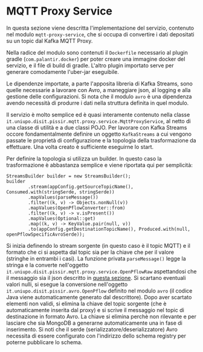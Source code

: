 # MQTT Proxy Service

In questa sezione viene descritta l'implementazione del servizio, contenuto nel modulo `mqtt-proxy-service`, che si occupa di convertire i dati depositati su un topic dal Kafka MQTT Proxy.

Nella radice del modulo sono contenuti il `Dockerfile` necessario al plugin gradle (`com.palantir.docker`) per poter creare una immagine docker del servizio, e il file di build di gradle. L'altro plugin importato serve per generare comodamente l'uber-jar eseguibile.

Le dipendenze importate, a parte l'apposita libreria di Kafka Streams, sono quelle necessarie a lavorare con Avro, a maneggiare json, al logging e alla gestione delle configurazioni. Si nota che il modulo `avro` è una dipendenza avendo necessità di produrre i dati nella struttura definita in quel modulo.

Il servizio è molto semplice ed è quasi interamente contenuto nella classe `it.uniupo.disit.pissir.mqtt.proxy.service.MqttProxyService`, al netto di una classe di utilità e a due classi POJO. Per lavorare con Kafka Streams occore fondamentalmente definire un oggetto `KafkaStreams` a cui vengono passate le proprietà di configurazione e la topologia della trasformazione da effettuare. Una volta creato è sufficiente eseguirne lo start.

Per definire la topologia si utilizza un builder. In questo caso la trasformazione è abbastanza semplice e viene riportata qui per semplicità:

```
StreamsBuilder builder = new StreamsBuilder();
builder
        .stream(appConfig.getSourceTopicName(), Consumed.with(stringSerde, stringSerde))
        .mapValues(parseMessage())
        .filter((k, v) -> Objects.nonNull(v))
        .mapValues(OpenPflowConverter::from)
        .filter((k, v) -> v.isPresent())
        .mapValues(Optional::get)
        .map((k, v) -> KeyValue.pair(null, v))
        .to(appConfig.getDestinationTopicName(), Produced.with(null, openPflowSpecificAvroSerde));
``` 

Si inizia definendo lo stream sorgente (in questo caso è il topic MQTT) e il formato che ci si aspetta dal topic sia per la chiave che per il valore (stringhe in entrambi i casi). La funzione privata `parseMessage()` legge la stringa e la converte nell'oggetto `it.uniupo.disit.pissir.mqtt.proxy.service.OpenPflowRaw` aspettandosi che il messaggio sia il json descritto in [questa sezione](dati.md). Si scartano eventuali valori nulli, si esegue la conversione nell'oggetto `it.uniupo.disit.pissir.avro.OpenPflow` definito nel modulo `avro` (il codice Java viene automaticamente generato dal descrittore). Dopo aver scartato elementi non validi, si elimina la chiave del topic sorgente (che è automaticamente inserita dal proxy) e si scrive il messaggio nel topic di destinazione in formato Avro. La chiave si elimina perchè non rilevante e per lasciare che sia MongoDB a generarne automaticamente una in fase di inserimento. Si noti che il serde (serializzatore/deserializzatore) Avro necessita di essere configurato con l'indirizzo dello schema registry per poterne pubblicare lo schema.

